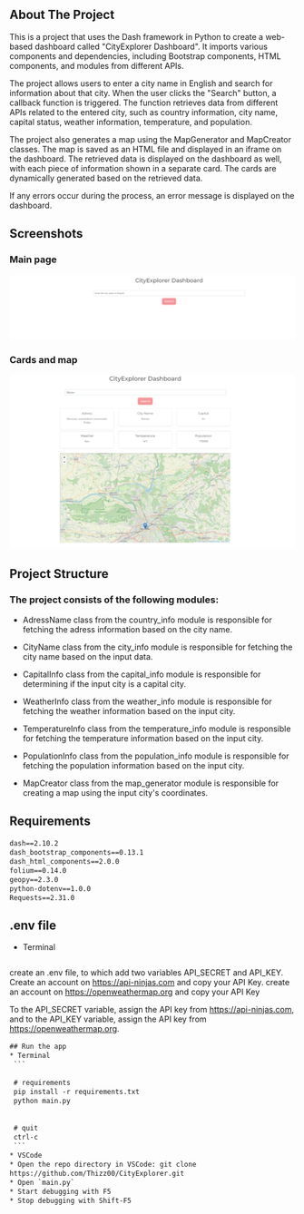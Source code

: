 
## About The Project

This is a project that uses the Dash framework in Python to create a web-based dashboard called "CityExplorer Dashboard". It imports various components and dependencies, including Bootstrap components, HTML components, and modules from different APIs.

The project allows users to enter a city name in English and search for information about that city. When the user clicks the "Search" button, a callback function is triggered. The function retrieves data from different APIs related to the entered city, such as country information, city name, capital status, weather information, temperature, and population.

The project also generates a map using the MapGenerator and MapCreator classes. The map is saved as an HTML file and displayed in an iframe on the dashboard. The retrieved data is displayed on the dashboard as well, with each piece of information shown in a separate card. The cards are dynamically generated based on the retrieved data.

If any errors occur during the process, an error message is displayed on the dashboard.

## Screenshots
### Main page
![Screenshots](/Demo/ss1.PNG?raw=true)
### Cards and map
![Screenshots](/Demo/ss2.PNG?raw=true)


## Project Structure
### The project consists of the following modules:

- AdressName class from the country_info module is responsible for fetching the adress information based on the city name.

- CityName class from the city_info module is responsible for fetching the city name based on the input data.

- CapitalInfo class from the capital_info module is responsible for determining if the input city is a capital city.

- WeatherInfo class from the weather_info module is responsible for fetching the weather information based on the input city.

- TemperatureInfo class from the temperature_info module is responsible for fetching the temperature information based on the input city.

- PopulationInfo class from the population_info module is responsible for fetching the population information based on the input city.

- MapCreator class from the map_generator module is responsible for creating a map using the input city's coordinates.


## Requirements
```
dash==2.10.2
dash_bootstrap_components==0.13.1
dash_html_components==2.0.0
folium==0.14.0
geopy==2.3.0
python-dotenv==1.0.0
Requests==2.31.0

```
## .env file
* Terminal
    ```
create an .env file, to which add two variables API_SECRET and API_KEY.
Create an account on https://api-ninjas.com and copy your API Key.
create an account on https://openweathermap.org and copy your API Key

To the API_SECRET variable, assign the API key from https://api-ninjas.com, and to the API_KEY variable, assign the API key from https://openweathermap.org.
   ```
## Run the app
* Terminal
    ```
  
    # requirements
    pip install -r requirements.txt
    python main.py


    # quit
    ctrl-c
    ```
* VSCode
  * Open the repo directory in VSCode: git clone https://github.com/Thizz00/CityExplorer.git
  * Open `main.py`
  * Start debugging with F5
  * Stop debugging with Shift-F5
